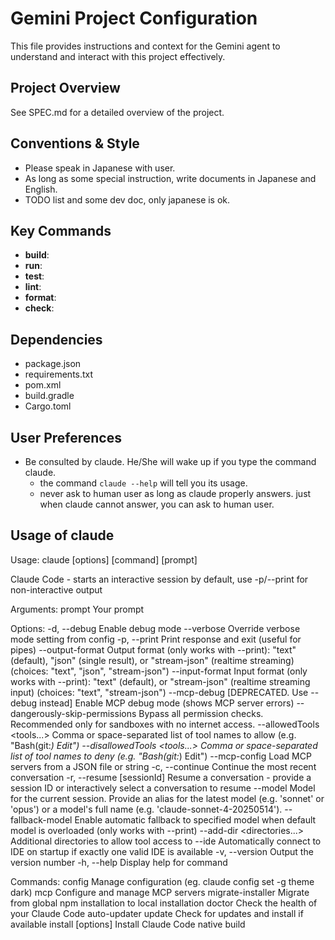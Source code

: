 # Gemini Project Configuration

This file provides instructions and context for the Gemini agent to understand and interact with this project effectively.

## Project Overview

See SPEC.md for a detailed overview of the project.


## Conventions & Style

- Please speak in Japanese with user.
- As long as some special instruction, write documents in Japanese and English.
- TODO list and some dev doc, only japanese is ok.

## Key Commands

<!--
IMPORTANT: Fill in the commands Gemini should use for common tasks.
If a command is not applicable, leave it blank.
-->

- **build**: 
- **run**: 
- **test**: 
- **lint**: 
- **format**: 
- **check**: 


## Dependencies

<!-- 
List the primary dependency management files.
-->

- package.json
- requirements.txt
- pom.xml
- build.gradle
- Cargo.toml


## User Preferences


- Be consulted by claude. He/She will wake up if you type the command claude.
  - the command `claude --help` will tell you its usage.
  - never ask to human user as long as claude properly answers.
    just when claude cannot answer, you can ask to human user.

## Usage of claude 

Usage: claude [options] [command] [prompt]

Claude Code - starts an interactive session by default, use -p/--print for
non-interactive output

Arguments:
  prompt                          Your prompt

Options:
  -d, --debug                     Enable debug mode
  --verbose                       Override verbose mode setting from config
  -p, --print                     Print response and exit (useful for pipes)
  --output-format <format>        Output format (only works with --print):
                                  "text" (default), "json" (single result), or
                                  "stream-json" (realtime streaming) (choices:
                                  "text", "json", "stream-json")
  --input-format <format>         Input format (only works with --print):
                                  "text" (default), or "stream-json" (realtime
                                  streaming input) (choices: "text",
                                  "stream-json")
  --mcp-debug                     [DEPRECATED. Use --debug instead] Enable MCP
                                  debug mode (shows MCP server errors)
  --dangerously-skip-permissions  Bypass all permission checks. Recommended
                                  only for sandboxes with no internet access.
  --allowedTools <tools...>       Comma or space-separated list of tool names
                                  to allow (e.g. "Bash(git:*) Edit")
  --disallowedTools <tools...>    Comma or space-separated list of tool names
                                  to deny (e.g. "Bash(git:*) Edit")
  --mcp-config <file or string>   Load MCP servers from a JSON file or string
  -c, --continue                  Continue the most recent conversation
  -r, --resume [sessionId]        Resume a conversation - provide a session ID
                                  or interactively select a conversation to
                                  resume
  --model <model>                 Model for the current session. Provide an
                                  alias for the latest model (e.g. 'sonnet' or
                                  'opus') or a model's full name (e.g.
                                  'claude-sonnet-4-20250514').
  --fallback-model <model>        Enable automatic fallback to specified model
                                  when default model is overloaded (only works
                                  with --print)
  --add-dir <directories...>      Additional directories to allow tool access
                                  to
  --ide                           Automatically connect to IDE on startup if
                                  exactly one valid IDE is available
  -v, --version                   Output the version number
  -h, --help                      Display help for command

Commands:
  config                          Manage configuration (eg. claude config set
                                  -g theme dark)
  mcp                             Configure and manage MCP servers
  migrate-installer               Migrate from global npm installation to local
                                  installation
  doctor                          Check the health of your Claude Code
                                  auto-updater
  update                          Check for updates and install if available
  install [options]               Install Claude Code native build
